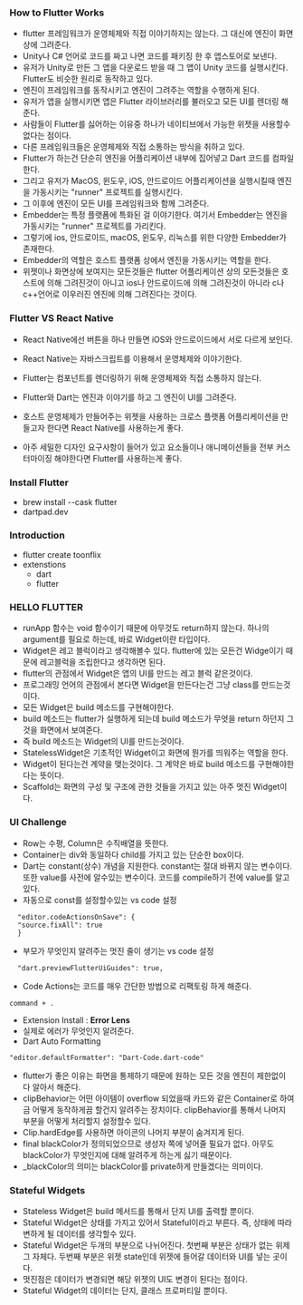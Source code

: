### How to Flutter Works

- flutter 프레임워크가 운영체제와 직접 이야기하지는 않는다. 그 대신에 엔진이 화면 상에 그려준다.
- Unity나 C# 언어로 코드를 짜고 나면 코드를 패키징 한 후 앱스토어로 보낸다.
- 유저가 Unity로 만든 그 앱을 다운로드 받을 때 그 앱이 Unity 코드를 실행시킨다. Flutter도 비슷한 원리로 동작하고 있다.
- 엔진이 프레임워크를 동작시키고 엔진이 그려주는 역할을 수행하게 된다.
- 유저가 앱을 실행시키면 앱은 Flutter 라이브러리를 불러오고 모든 UI를 렌더링 해준다.
- 사람들이 Flutter를 싫어하는 이유중 하나가 네이티브에서 가능한 위젯을 사용할수 없다는 점이다.
- 다른 프레임워크들은 운영체제와 직접 소통하는 방식을 취하고 있다.
- Flutter가 하는건 단순히 엔진을 어플리케이션 내부에 집어넣고 Dart 코드를 컴파일한다.
- 그리고 유저가 MacOS, 윈도우, iOS, 안드로이드 어플리케이션을 실행시킬때 엔진을 가동시키는 "runner" 프로젝트를 실행시킨다.
- 그 이후에 엔진이 모든 UI를 프레임워크와 함께 그려준다.
- Embedder는 특정 플랫폼에 특화된 걸 이야기한다. 여기서 Embedder는 엔진을 가동시키는 "runner" 프로젝트를 가리킨다.
- 그렇기에 ios, 안드로이드, macOS, 윈도우, 리눅스를 위한 다양한 Embedder가 존재한다.
- Embedder의 역할은 호스트 플랫폼 상에서 엔진을 가동시키는 역할을 한다.
- 위젯이나 화면상에 보여지는 모든것들은 flutter 어플리케이션 상의 모든것들은 호스트에 의해 그려진것이 아니고 ios나 안드로이드에 의해 그려진것이 아니라 c나 c++언어로 이우러진 엔진에 의해 그려진다는 것이다.

### Flutter VS React Native

- React Native에선 버튼을 하나 만들면 iOS와 안드로이드에서 서로 다르게 보인다.
- React Native는 자바스크립트를 이용해서 운영체제와 이야기한다.
- Flutter는 컴포넌트를 렌더링하기 위해 운영체제와 직접 소통하지 않는다.
- Flutter와 Dart는 엔진과 이야기를 하고 그 엔진이 UI를 그려준다.

- 호스트 운영체제가 만들어주는 위젯을 사용하는 크로스 플랫폼 어플리케이션을 만들고자 한다면 React Native를 사용하는게 좋다.
- 아주 세밀한 디자인 요구사항이 들어가 있고 요소들이나 애니메이션들을 전부 커스터마이징 해야한다면 Flutter를 사용하는게 좋다.

### Install Flutter

- brew install --cask flutter
- dartpad.dev

### Introduction

- flutter create toonflix
- extenstions
  - dart
  - flutter

### HELLO FLUTTER

- runApp 함수는 void 함수이기 때문에 아무것도 return하지 않는다. 하나의 argument를 필요로 하는데, 바로 Widget이란 타입이다.
- Widget은 레고 블럭이라고 생각해볼수 있다. flutter에 있는 모든건 Widge이기 때문에 레고블럭을 조립한다고 생각하면 된다.
- flutter의 관점에서 Widget은 앱의 UI를 만드는 레고 블럭 같은것이다.
- 프로그래밍 언어의 관점에서 본다면 Widget을 만든다는건 그냥 class를 만드는것이다.
- 모든 Widget은 build 메소드를 구현해야한다.
- build 메소드는 flutter가 실행하게 되는데 build 메소드가 무엇을 return 하던지 그것을 화면에서 보여준다.
- 즉 build 메소드는 Widget의 UI를 만드는것이다.
- StatelessWidget은 기초적인 Widget이고 화면에 뭔가를 띄워주는 역할을 한다.
- Widget이 된다는건 계약을 맺는것이다. 그 계약은 바로 build 메소드를 구현해야한다는 뜻이다.
- Scaffold는 화면의 구성 및 구조에 관한 것들을 가지고 있는 아주 멋진 Widget이다.

### UI Challenge

- Row는 수평, Column은 수직배열을 뜻한다.
- Container는 div와 동일하다 child를 가지고 있는 단순한 box이다.
- Dart는 constant(상수) 개념을 지원한다. constant는 절대 바뀌지 않는 변수이다. 또한 value를 사전에 알수있는 변수이다. 코드를 compile하기 전에 value를 알고 있다.
- 자동으로 const를 설정할수있는 vs code 설정

```
  "editor.codeActionsOnSave": {
  "source.fixAll": true
  }
```

- 부모가 무엇인지 알려주는 멋진 줄이 생기는 vs code 설정

```
  "dart.previewFlutterUiGuides": true,
```

- Code Actions는 코드를 매우 간단한 방법으로 리팩토링 하게 해준다.

```
command + .
```

- Extension Install : **Error Lens**
- 실제로 에러가 무엇인지 알려준다.
- Dart Auto Formatting

```
"editor.defaultFormatter": "Dart-Code.dart-code"
```

- flutter가 좋은 이유는 화면을 통제하기 때문에 원하는 모든 것을 엔진이 제한없이 다 알아서 해준다.
- clipBehavior는 어떤 아이템이 overflow 되었을때 카드와 같은 Container로 하여금 어떻게 동작하게끔 할건지 알려주는 장치이다. clipBehavior를 통해서 나머지 부분을 어떻게 처리할지 설정할수 있다.
- Clip.hardEdge를 사용하면 아이콘의 나머지 부분이 숨겨지게 된다.
- final blackColor가 정의되었으므로 생성자 쪽에 넣어줄 필요가 없다. 아무도 blackColor가 무엇인지에 대해 알려주게 하는게 싫기 때문이다.
- \_blackColor의 의미는 blackColor를 private하게 만들겠다는 의미이다.

### Stateful Widgets

- Stateless Widget은 build 메서드를 통해서 단지 UI를 출력할 뿐이다.
- Stateful Widget은 상태를 가지고 있어서 Stateful이라고 부른다. 즉, 상태에 따라 변하게 될 데이터를 생각할수 있다.
- Stateful Widget은 두개의 부분으로 나뉘어진다. 첫번째 부분은 상태가 없는 위제 그 자체다. 두번째 부분은 위젯 state인데 위젯에 들어갈 데이터와 UI를 넣는 곳이다.
- 멋진점은 데이터가 변경되면 해당 위젯의 UI도 변경이 된다는 점이다.
- Stateful Widget의 데이터는 단지, 클래스 프로퍼티일 뿐이다.
